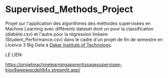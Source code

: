 # Supervised_Methods_Project
Projet sur l'application des algorithmes des méthodes supervisées en Machine Learning avec différents dataset dont un pour la classification (diabète.csv) et l'autre pour la régression linéaire (Student_Performance.csv) dans le cadre d'un projet de fin de semestre en Licence 3 Big Data à [Dakar Institute of Technology](https://dit.sn/).

LE LIEN:

https://projetmachinelearningapprentissagesupervisee-kjgx8weewqcdph84x.streamlit.app/
